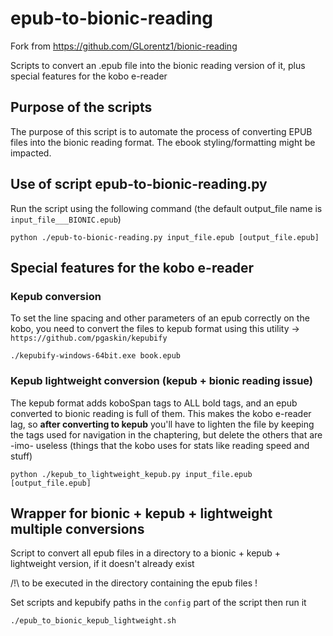 # epub-to-bionic-reading

Fork from https://github.com/GLorentz1/bionic-reading

Scripts to convert an .epub file into the bionic reading version of it, plus special features for the kobo e-reader


## Purpose of the scripts

The purpose of this script is to automate the process of converting EPUB files into the bionic reading format. The ebook styling/formatting might be impacted.


## Use of script epub-to-bionic-reading.py

Run the script using the following command (the default output_file name is `input_file___BIONIC.epub`)

```
python ./epub-to-bionic-reading.py input_file.epub [output_file.epub]
```

## Special features for the kobo e-reader

### Kepub conversion

To set the line spacing and other parameters of an epub correctly on the kobo, you need to convert the files to kepub format using this utility -> `https://github.com/pgaskin/kepubify`

```
./kepubify-windows-64bit.exe book.epub
```

### Kepub lightweight conversion (kepub + bionic reading issue)

The kepub format adds koboSpan tags to ALL bold tags, and an epub converted to bionic reading is full of them. This makes the kobo e-reader lag, so __after converting to kepub__ you'll have to lighten the file by keeping the tags used for navigation in the chaptering, but delete the others that are -imo- useless (things that the kobo uses for stats like reading speed and stuff)

```
python ./kepub_to_lightweight_kepub.py input_file.epub [output_file.epub]
```

## Wrapper for bionic + kepub + lightweight multiple conversions

Script to convert all epub files in a directory to a bionic + kepub + lightweight version, if it doesn't already exist

/!\ to be executed in the directory containing the epub files !

Set scripts and kepubify paths in the `config` part of the script then run it

```
./epub_to_bionic_kepub_lightweight.sh
```

